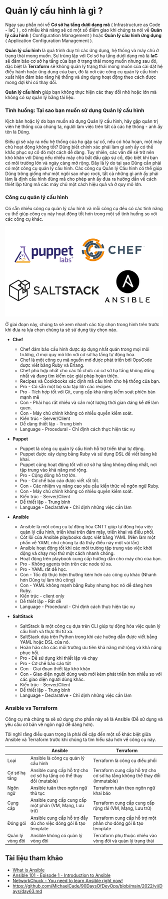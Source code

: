 # Quản lý cấu hình là gì ?

Ngay sau phần nói về **Cơ sở hạ tầng dưới dạng mã** ( Infrastructure as Code - IaC ) , có nhiều khả năng sẽ có một số điểm giao khi chúng ta nói về **Quản lý cấu hình** ( Configuration Management ) hoặc **Quản lý cấu hình ứng dụng** ( Application Configuration Management ).

**Quản lý cấu hình** là quá trình duy trì các ứng dụng, hệ thống và máy chủ ở trạng thái mong muốn. Sự trùng lặp với Cơ sở hạ tầng dưới dạng mã là **IaC** sẽ đảm bảo cơ sở hạ tầng của bạn ở trạng thái mong muốn nhưng sau đó, đặc biệt là **Terraform** sẽ không quản lý trạng thái mong muốn của cài đặt hệ điều hành hoặc ứng dụng của bạn, đó là nơi các công cụ quản lý cấu hình xuất hiện đảm bảo rằng hệ thống và ứng dụng hoạt động theo cách được mong đợi khi có thay đổi.

**Quản lý cấu hình** giúp bạn không thực hiện các thay đổi nhỏ hoặc lớn mà không có sự quản lý bằng tài liệu.

### Tình huống: Tại sao bạn muốn sử dụng Quản lý cấu hình

Kịch bản hoặc lý do bạn muốn sử dụng Quản lý cấu hình, hãy gặp quản trị viên hệ thống của chúng ta, người làm việc trên tất cả các hệ thống - anh ấy tên là Dũng.

Điều gì sẽ xảy ra nếu hệ thống của họ gặp sự cố, nếu có hỏa hoạn, một máy chủ hoạt động không tốt? Dũng biết chính xác phải làm gì anh ấy có thể khắc phục sự cố đó một cách dễ dàng. Tuy nhiên, các vấn đề sẽ trở nên khó khăn với Dũng nếu nhiều máy chủ bắt đầu gặp sự cố, đặc biệt khi bạn có môi trường lớn và ngày càng mở rộng. Đây là lý do tại sao Dũng cần phải có một công cụ quản lý cấu hình. Các công cụ Quản lý Cấu hình có thể giúp Dũng trông giống như một ngôi sao nhạc rock, tất cả những gì anh ấy phải làm là định cấu hình đúng mã cho phép anh ấy đưa ra hướng dẫn về cách thiết lập từng mã các máy chủ một cách hiệu quả và ở quy mô lớn.

### Công cụ quản lý cấu hình

Có sẵn nhiều công cụ quản lý cấu hình và mỗi công cụ đều có các tính năng cụ thể giúp công cụ này hoạt động tốt hơn trong một số tình huống so với các công cụ khác.

![Configuration Management](/Image/Configuration-Management01.png)

Ở giai đoạn này, chúng ta sẽ xem nhanh các tùy chọn trong hình trên trước khi đưa ra lựa chọn chúng ta sẽ sử dụng tùy chọn nào.

- **Chef**

   - Chef đảm bảo cấu hình được áp dụng nhất quán trong mọi môi trường, ở mọi quy mô lớn với cơ sở hạ tầng tự động hóa.
   - Chef là một công cụ mã nguồn mở được phát triển bởi OpsCode được viết bằng Ruby và Erlang.
   - Chef phù hợp nhất cho các tổ chức có cơ sở hạ tầng không đồng nhất và đang tìm kiếm các giải pháp hoàn thiện.
   - Recipes và Cookbooks xác định mã cấu hình cho hệ thống của bạn.
   - Pro - Có sẵn một bộ sưu tập lớn các recipes
   - Pro - Tích hợp tốt với Git, cung cấp khả năng kiểm soát phiên bản mạnh mẽ
   - Con - Phải học rất nhiều và cần một lượng thời gian đáng kể để làm quen.
   - Con - Máy chủ chính không có nhiều quyền kiểm soát.
   - Kiến trúc - Server/Client
   - Dễ dàng thiết lập - Trung bình
   - Language - Procedural - Chỉ định cách thực hiện tác vụ


- **Puppet**

   - Puppet là công cụ quản lý cấu hình hỗ trợ triển khai tự động.
   - Puppet được xây dựng bằng Ruby và sử dụng DSL để viết bảng kê khai.
   - Puppet cũng hoạt động tốt với cơ sở hạ tầng không đồng nhất, nơi tập trung vào khả năng mở rộng.
   - Pro - Cộng đồng hỗ trợ lớn.
   - Pro - Cơ chế báo cáo được viết rất tốt.
   - Con - Các nhiệm vụ nâng cao yêu cầu kiến ​​thức về ngôn ngữ Ruby.
   - Con - Máy chủ chính không có nhiều quyền kiểm soát.
   - Kiến trúc - Server/Client
   - Dễ thiết lập - Trung bình
   - Language - Declarative - Chỉ định những việc cần làm

- **Ansible**

   - Ansible là một công cụ tự động hóa CNTT giúp tự động hóa việc quản lý cấu hình, triển khai trên đám mây, triển khai và điều phối.
   - Cốt lõi của Ansible playbooks được viết bằng YAML (Nên làm một phần về YAML như chúng ta đã thấy điều này một vài lần)
   - Ansible hoạt động tốt khi các môi trường tập trung vào việc khởi động và chạy mọi thứ một cách nhanh chóng.
   - Hoạt động trên playbook cung cấp hướng dẫn cho máy chủ của bạn.
   - Pro - Không agents trên trên các node từ xa.
   - Pro - YAML rất dễ học.
   - Con - Tốc độ thực hiện thường kém hơn các công cụ khác (Nhanh hơn Dũng tự làm thủ công)
   - Con - YAML không mạnh bằng Ruby nhưng học nó dễ dàng hơn Ruby.
   - Kiến trúc - client only
   - Dễ thiết lập - Rất dễ
   - Language - Procedural - Chỉ định cách thực hiện tác vụ

- **SaltStack**

   - SaltStack là một công cụ dựa trên CLI giúp tự động hóa việc quản lý cấu hình và thực thi từ xa.
   - SaltStack dựa trên Python trong khi các hướng dẫn được viết bằng YAML hoặc DSL của nó.
   - Hoàn hảo cho các môi trường ưu tiên khả năng mở rộng và khả năng phục hồi.
   - Pro - Dễ sử dụng khi thiết lập và chạy
   - Pro - Cơ chế báo cáo tốt
   - Con - Giai đoạn thiết lập khó khăn
   - Con - Giao diện người dùng web mới kém phát triển hơn nhiều so với các giao diện người dùng khác.
   - Kiến trúc - Server/Client
   - Dễ thiết lập - Trung bình
   - Language - Declarative - Chỉ định những việc cần làm

### Ansible vs Terraform

Công cụ mà chúng ta sẽ sử dụng cho phần này sẽ là Ansible (Dễ sử dụng và yêu cầu cơ bản về ngôn ngữ dễ dàng hơn).

Tôi nghĩ rằng điều quan trọng là phải đề cập đến một số khác biệt giữa Ansible và Terraform trước khi chúng ta tìm hiểu sâu hơn về công cụ này.

|                | Ansible                                                      | Terraform                                                        |
| -------------- | ------------------------------------------------------------ | ---------------------------------------------------------------- |
| Loại | Ansible là công cụ quản lý cấu hình | Terraform là công cụ điều phối |
| Cơ sở hạ tầng | Ansible cung cấp hỗ trợ cho cơ sở hạ tầng có thể thay đổi (mutable) | Terraform cung cấp hỗ trợ cho cơ sở hạ tầng không thể thay đổi (immutable) |
| Ngôn ngữ | Ansible tuân theo ngôn ngữ thủ tục | Terraform tuân theo ngôn ngữ khai báo |
| Cung cấp | Ansible cung cấp cung cấp một phần (VM, Mạng, Lưu trữ) | Terraform cung cấp cung cấp rộng rãi (VM, Mạng, Lưu trữ) |
| Đóng gói | Ansible cung cấp hỗ trợ đầy đủ cho việc đóng gói & tạo template | Terraform cung cấp hỗ trợ một phần cho đóng gói & tạo template |
| Quản lý vòng đời | Ansible không có quản lý vòng đời | Terraform phụ thuộc nhiều vào vòng đời và quản lý trạng thái |

## Tài liệu tham khảo

- [What is Ansible](https://www.youtube.com/watch?v=1id6ERvfozo)
- [Ansible 101 - Episode 1 - Introduction to Ansible](https://www.youtube.com/watch?v=goclfp6a2IQ)
- [NetworkChuck - You need to learn Ansible right now!](https://www.youtube.com/watch?v=5hycyr-8EKs&t=955s)
- https://github.com/MichaelCade/90DaysOfDevOps/blob/main/2022/vi/Days/day63.md